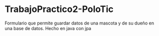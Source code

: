 # TrabajoPractico2-PoloTic
Formulario que permite guardar datos de una mascota y de su dueño en una base de datos. Hecho en java con jpa
